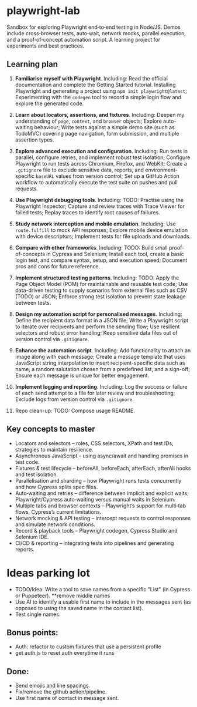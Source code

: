 # playwright-lab
Sandbox for exploring Playwright end‑to‑end testing in Node/JS. Demos include cross‑browser tests, auto‑wait, network mocks, parallel execution, and a proof‑of‑concept automation script. A learning project for experiments and best practices.

## Learning plan

1. **Familiarise myself with Playwright**. Including: Read the official documentation and complete the Getting Started tutorial. Installing Playwright and generating a project using `npm init playwright@latest`; Experimenting with the `codegen` tool to record a simple login flow and explore the generated code.

2. **Learn about locators, assertions, and fixtures**. Including: Deepen my understanding of `page`, `context`, and `browser` objects; Explore auto-waiting behaviour; Write tests against a simple demo site (such as TodoMVC) covering page navigation, form submission, and multiple assertion types.

3. **Explore advanced execution and configuration**. Including: Run tests in parallel, configure retries, and implement robust test isolation; Configure Playwright to run tests across Chromium, Firefox, and WebKit; Create a `.gitignore` file to exclude sensitive data, reports, and environment-specific `baseURL` values from version control; Set up a GitHub Action workflow to automatically execute the test suite on pushes and pull requests.

4. **Use Playwright debugging tools**. Including: TODO: Practise using the Playwright Inspector; Capture and review traces with Trace Viewer for failed tests; Replay traces to identify root causes of failures.

5. **Study network interception and mobile emulation**. Including: Use `route.fulfill` to mock API responses; Explore mobile device emulation with device descriptors; Implement tests for file uploads and downloads.

6. **Compare with other frameworks**. Including: TODO: Build small proof-of-concepts in Cypress and Selenium; Install each tool, create a basic login test, and compare syntax, setup, and execution speed; Document pros and cons for future reference.

7. **Implement structured testing patterns**. Including: TODO: Apply the Page Object Model (POM) for maintainable and reusable test code; Use data-driven testing to supply scenarios from external files such as CSV (TODO) or JSON; Enforce strong test isolation to prevent state leakage between tests.

8. **Design my automation script for personalised messages**. Including: Define the recipient data format in a JSON file; Write a Playwright script to iterate over recipients and perform the sending flow; Use resilient selectors and robust error handling; Keep sensitive data files out of version control via `.gitignore`.

9. **Enhance the automation script**. Including: Add functionality to attach an image along with each message; Create a message template that uses JavaScript string interpolation to insert recipient-specific data such as name, a random salutation chosen from a predefined list, and a sign-off; Ensure each message is unique for better engagement.

10. **Implement logging and reporting**. Including: Log the success or failure of each send attempt to a file for later review and troubleshooting; Exclude logs from version control via `.gitignore`.

11. Repo clean-up: TODO: Compose usage README.

## Key concepts to master 
 * Locators and selectors – roles, CSS selectors, XPath and test IDs; strategies to maintain resilience.
 * Asynchronous JavaScript – using async/await and handling promises in test code.
 * Fixtures & test lifecycle – beforeAll, beforeEach, afterEach, afterAll hooks and test isolation.
 * Parallelisation and sharding – how Playwright runs tests concurrently and how Cypress splits spec files.
 * Auto‑waiting and retries – difference between implicit and explicit waits; Playwright/Cypress auto‑waiting versus manual waits in Selenium.
 * Multiple tabs and browser contexts – Playwright’s support for multi‑tab flows, Cypress’s current limitations.
 * Network mocking & API testing – intercept requests to control responses and simulate network conditions.
 * Record & playback tools – Playwright codegen, Cypress Studio and Selenium IDE.
 * CI/CD & reporting – integrating tests into pipelines and generating reports.

 # Ideas parking lot
 * TODO/Idea: Write a tool to save names from a specific "List" (in Cypress or Puppeteer). **remove middle names
 * Use AI to identify a usable first name to include in the messages sent (as opposed to using the saved name in the contact list).
 * Test single names.

## Bonus points:
* Auth: refactor to custom fixtures that use a persistent profile
* get auth.js to reset auth everytime it runs

## Done: 
* Send emojis and line spacings.
* Fix/remove the github action/pipeline.
* Use first name of contact in message sent.